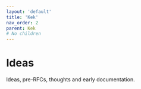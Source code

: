 ```yaml
---
layout: 'default'
title: 'Kek'
nav_order: 2
parent: Kek
# No children
---
```


# Ideas

Ideas, pre-RFCs, thoughts and early documentation.
